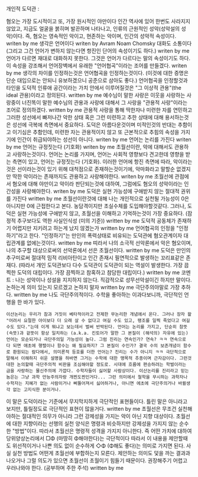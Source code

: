 개인적 도덕관 : 

혐오는 가장 도시적이고 또, 가장 원시적인 야만이다
인간 역사에 있어 한번도 사라지지 않았고, 지금도 얼굴을 붉히며 발끈하며 나타나고, 인류의 근원적인 성악(성악설의 성악)이다. 즉, 혐오는 영속적인 악이고, 현존하는 악이며, 인간의 성악적 속성이다. writen by me
생각은 언어이다 writen by Avram Noam Chomsky
대화도 소통이다 (그리고 그건 언어가 변하지 않는다면 항진인 단어의 속성이기도 하다.) writen by me
언어가 다르면 재대로 대화하지 못한다. 그것은 언어가 다르다는 말의 속성이기도 하다. 이 속성을 강조해서 언어장벽에서 유래한 "언어협곡"이라는 조어를 만들겠다. writen by me
생각의 차이를 인정하는것은 언어협곡을 인정하는것이다. (이것에 대한 증명은 단순 대입으로는 안되니 유보하겠으니 공준으로 삼아도 좋다.) 언어협곡을 인정할것과 타인을 도덕적 인류애 공간이라는 가치 안에서 이루어질것은 "그 이상적 관용"(the ideal 관용)이라고 정의된다. written by me
예수님이 말한 사랑은 이웃을 사랑하는 사랑중이 너진똑이 말한 예수님의 관용과 사랑에 대해서 그 사랑을 "관용적 사랑"이라는 조어로 정의하겠다. written by me
관용적 사랑을 통해 딱한자나 미련한 자를 연민하고 그러한 성선에서 빠저나간 악한 상태 혹은 그런 미련하고 추한 상태에 대해 용서하는것은 성선에 극복에 측면에서 중요하다. 도덕은 아름다운것이며 미적인것의 반대는 추함이고 이기심은 추함인데, 미련한 자는 관용적이지 않고 또 근본적으로 추힘의 속성을 가지기에 인간이 취급되야하는 성선이 아니다. writen by me
언어는 논리를 가진다 writen by me
언어는 규정짓는다 (기호화) writen by me
초월선이란, 악에 대해서도 관용하고 사랑하는것이다. 언어는 논리를 가지며, 언어는 사회적 영향보다 견고한데 영향을 받는 측면이 있고, 언어는 규정짓는다 (기호화). 이러한 언어에 항진 측면에 따라, 악이라는것은 선이라는것이 있기 위해 대척점으로 존재하는것이기에, 악마화라고 말할순 없겠지만 딱한 악이라는 존재까지도 관용하고 사랑해야한다. writen by me
초월선에 관점에서 혐오에 대해 야만이고 악이라 판단되는것에 대하여, 그럼에도 혐오의 성악이라는 인간성을 사랑해야한다. writen by me
도덕은 실현 가능성에 구애받지 않는 절대적 권위를 가진다 written by me
초월선이란것에 대해 나는 개인적으로 실천될 가능성이 0은 아니지만 0에 근접한다고 본다. 농담격이지만 초실수체를 도입해야할것같다. 그러나, 도덕은 실현 가능성에 구애받지 않고, 초월선을 이해하고 기억하는것이 가장 중요하다. (잠정적 추구보다도 역한 사실인식성 (미의 기준)) written by me
도덕적 공동체가 존재하기 어렵지만 지키려고 하는게 났지 않겠는가 written by me
언어협곡의 인정을 "인정하기"라고 한다. "인정하기"는 만인의 폭력상태로 비유되는 도덕관에 혐오관계이자 대립관계를 없에는것이다. written by me
띠라서 나의 소극적 선악론에서 악은 혐오이며, 나의 추구할 대상으로써의 선악론에서 선은 초월선이다. written by me
도덕은 만인의 추구미로써 절대적 밈적 리비아탄이고 인간 존재시 필연적으로 발생하는 꼬리표같은 존재다. (따라서 개인 도덕관보다 다수 도덕관이 도덕관이 되는 역설이 발생한다. 가장 끔찍한 도덕의 대립이다. 가장 끔찍하고 참혹하고 참담한 대립이다.) written by me
코멘트 : 나는 성악이나 성설을 지지하지 않는다. 직감적으로 성무선악설이긴 하지만 말이다. 논하는게 의미 있는지 모르겠고 논하지 말자 written by me
극단주의야말로 가장 추하다. written by me
나도 극단주의적이다. 수학을 좋아하는 이과다보니까, 극단적인 언행을 한 바가 있다.
```
이산논리는 우리가 참과 거짓이 베타적이라고 전제한 무논리한 개념에서 온다. 그러나 장자 왈 "어려서 요절한 아이보다 더 오래 살 수 없다고 여길 수도 있고, 팽조를 일찍 죽었다고 여길 수도 있다."는데 이게 뭐냐고 보는데서 벌써 반박된다. 언어는 논리를 가지고, 단순히 참뜻(속뜻)과 겉뜻이 항상 일치하는 (a.k.a. 킨토어가 말한 그 본질이 (해석의) 자유에 있는) 언어는 모순되거나 극단주의일 가능성이 높다. 그럼 진리는 연속인가? 연속? ㅋㅋ 연속으로 다 되면 애초에 행렬이나 함수는 왜 필요하지? 그 본질이 수인가? 결국 수의 보존개념이 함수로 환원되는 람다에서, 의미론적 등호를 더한 언어는? 진리는 수가 아니지 ㅋㅋ 극단적으로 말해서 이해하지 쉬운 설명을 하바면 그거는 수학에 대한 맹목적 추종이며 근자감이다. 그런것 대한 논의할때 극단주의적 비판을 조심해야할 정도로. 시대에 흐름에 편승하려는 학벌이라는 금을 사랑하는 물신주의에 가깝다. 수학자들이 싫어할 사람상이다. 이산논리를 진리라고 믿는놈은는 그냥 과학 만능주의자랑 개찐도찐인거다... 그런 의미에서 철학을 무시하는 과학자나 수학자는 지혜가 없는 사람이거나 삐뚤어져서 싫어하거나, 아니면 에초에 극단주의거나 바뀔생각 없는 고지식한 분이거나.
```
이 말은 도덕이라는 기준에서 무지막지하게 극단적인 표현들이다. 틀린 말은 아니라고 보지만, 틀릴정도로 극단적인 표현이 많을거다. written by me
초월선은 무조건 실천해야하는 절대적인 의무가 아니라 그런 강제성을 가지는 악이 아닌 지향 대상이다. 초월선에 대한 지향이라는 선행의 실천 양식은 명령과 비슷하지만 강제성을 가지지 않는 순수한 "방법"이다. 따라서 초월선은 명령적 성격을 가지지 아니한다. 즉 어떤 가치에 대하여 당위양상논리에서 □Φ (마땅히 Φ해야한다)는 극단적이다 따라서 이 내용을 제안할때도 위선적이거나 나쁜 의도 없이 순수하게 ◇Φ (Φ해도 좋다)는 의미로 가지면 된다. 사실 실천 방법도 어떤게 초월선에 부합하는지 모른다. 제안하는 의미도 덫을 까는 결과과 나오거나 그럴 의도가 있으면 초월선이 초월이기 힘들기 때문이다. 권장해주기 어렵고 우러나와야 한다. (공부하며 주한 주석) written by me